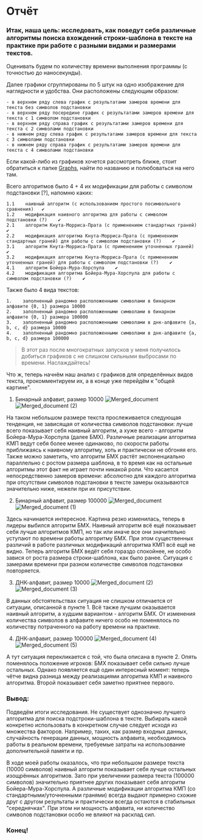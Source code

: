 # Отчёт

### Итак, наша цель: исследовать, как поведут себя различные алгоритмы поиска вхождений строки-шаблона в тексте на практике при работе с разными видами и размерами текстов.

Оценивать будем по количеству времени выполнения программы (с точностью до наносекунды). 

Далее графики сгруппированы по 5 штук на одно изображение для наглядности и удобства. 
Они расположены следующим образом:
```
- в верхнем ряду слева график с результатами замеров времени для текста без символов подстановки
- в верхнем ряду посередине график с результатами замеров времени для текста с 1 символом подстановки
- в верхнем ряду справа график с результатами замеров времени для текста с 2 символами подстановки
- в нижнем ряду слева график с результатами замеров времени для текста с 3 символами подстановки
- в нижнем ряду справа график с результатами замеров времени для текста с 4 символами подстановки
```
Если какой-либо из графиков хочется рассмотреть ближе, стоит обратиться к папке [Graphs](https://github.com/kamilarakhimova/hse-algo-hw2/blob/main/Graphs), найти по названию и полюбоваться на него там.

Всего алгоритмов было 4 + 4 их модификации для работы с символом подстановки [?], напомню каких:
```
1.1    наивный алгоритм (с использованием простого посимвольного сравнения)   ✔ 
1.2    модификация наивного алгоритма для работы с символом подстановки (?)    ✔ 
2.1    алгоритм Кнута-Морриса-Прата (с применением стандартных граней)    ✔ 
2.2    модификация алгоритма Кнута-Морриса-Прата (с применением стандартных граней) для работы с символом подстановки (?)    ✔ 
3.1    алгоритм Кнута-Морриса-Прата (с применением уточненных граней)    ✔ 
3.2    модификация алгоритма Кнута-Морриса-Прата (с применением уточненных граней) для работы с символом подстановки (?)    ✔ 
4.1    алгоритм Бойера-Мура-Хорспула    ✔
4.2    модификация алгоритма Бойера-Мура-Хорспула для работы с символом подстановки (?)    ✔
```

Также было 4 вида текстов:
```
1.    заполненный рандомно расположенными символами в бинарном алфавите {0, 1} размера 10000
2.    заполненный рандомно расположенными символами в бинарном алфавите {0, 1} размера 100000
3.    заполненный рандомно расположенными символами в днк-алфавите {a, b, c, d} размера 10000
4.    заполненный рандомно расположенными символами в днк-алфавите {a, b, c, d} размера 100000
```

> В этот раз после многократных запусков у меня получилось добиться графиков с не слишком сильными выбросами по времени. Наслаждайтесь!


Что ж, теперь начнём наш анализ с графиков для определённых видов текста, прокомментируем их, а в конце уже перейдём к "общей картине".

1. Бинарный алфавит, размер 10000
![Merged_document](https://user-images.githubusercontent.com/58568615/231575638-9da1c10c-df37-444f-b7ad-c67ab149fbb1.png)
![Merged_document (2)](https://user-images.githubusercontent.com/58568615/231576463-f0478d0e-65fc-4147-9011-75f1977ae89c.png)

На таком небольшом размере текста прослеживается следующая тенденция, не зависящая от количества символов подстановки: лучше всего показывает себя наивный алгоритм, а хуже всего - алгоритм Бойера-Мура-Хорспула (далее БМХ). Различные реализации алгоритма КМП ведут себя более менее одинаково, по скорости работы приближаясь к наивному алгоритму, хоть и практически не обгоняя его. Также можно заметить, что алгоритм БМХ растёт экспоненциально параллельно с ростом размера шаблона, в то время как на остальные алгоритмы этот факт не играет почти никакой роли.
Что касается непосредственно замеров времени: абсолютно для каждого алгоритма при отсутствии символов подстановки в тексте замеры оказываются значительно ниже, нежели при их присутствии.

2. Бинарный алфавит, размер 100000
![Merged_document](https://user-images.githubusercontent.com/58568615/231577107-d55238fe-9a49-457d-a164-390156f1385d.png)
![Merged_document (1)](https://user-images.githubusercontent.com/58568615/231577124-d6520811-4db6-436e-ae6b-08ea29ca443d.png)

Здесь начинается интересное. Картина резко изменилась, теперь в лидеры выбился алгоритм БМХ. Наивный алгоритм всё ещё показывает себя лучше алгоритмов КМП, но так или иначе все они значительно уступают по времени работы алгоритму БМХ. При этом существенных различий в работе различных модификаций алгоритма КМП всё ещё не видно.
Теперь алгоритм БМХ ведёт себя гораздо спокойнее, не особо завися от роста размера строки-шаблона, как было ранее. Ситуация с замерами времени при разном количестве символов подстановки повторяется.

3. ДНК-алфавит, размер 10000
![Merged_document (2)](https://user-images.githubusercontent.com/58568615/231577361-8e915ca2-913a-4858-8334-dba4efe95eeb.png)
![Merged_document (3)](https://user-images.githubusercontent.com/58568615/231577453-07fc548c-59c1-422b-8fff-684a9f15e5a3.png)

В данных обстоятельствах ситуация не слишком отличается от ситуации, описанной в пункте 1. Всё также лучшим оказывается наивный алгоритм, а худшим вариантом - алгоритм БМХ. От изменения количества символов в алфавите ничего особо не поменялось по количеству потраченного на работу времени на практике.

4. ДНК-алфавит, размер 100000
![Merged_document (4)](https://user-images.githubusercontent.com/58568615/231577704-5910844d-469e-4908-88ce-5661d969e8a4.png)
![Merged_document (5)](https://user-images.githubusercontent.com/58568615/231577720-b835a94d-c444-4e86-9ea8-1263cb6efd0c.png)

А тут ситуация перекликается с той, что была описана в пункте 2. Опять поменялось положение игроков: БМХ показывает себя сильно лучше остальных. Однако появляется ещё один интересный момент: теперь чётче видна разница между реализациями алгоритма КМП и наивного алгоритма. Второй показывает себя заметно приятнее первого.

### Вывод:

Подведём итоги исследования. Не существует однозначно лучшего алгоритма для поиска подстроки-шаблона в тексте. Выбирать какой конкретно использовать в конкретном случае следует исходя из множества факторов. Например, таких, как размер входных данных, случайность генерации данных, мощность алфавита, необходимось работы в реальном времени, требуемые затраты на использование дополнительной памяти и пр. 

В ходе моей работы оказалось, что при небольшом размере текста (10000 символов) наивный алгоритм показывает себя лучше остальных изощрённых алгоритмов. Зато при увеличении размера текста (100000 символов) значительно приятнее других показывает себя алгоритм Бойера-Мура-Хорспула. А различные модификации алгоритма КМП (со стандартными/уточненными гранями) всегда выдают примерно схожие друг с другом результаты и практически всегда остаются в стабильных "середнячках".
При этом ни мощность алфавита, ни количество символов подстановки особо не влияют на расклад сил.

### Конец!
